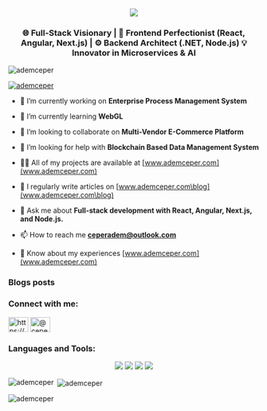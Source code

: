 <h1 align="center">
    <img src="https://readme-typing-svg.herokuapp.com/?font=Righteous&size=35&center=true&vCenter=true&width=500&height=70&duration=4000&lines=Hi+There!+👋;+I'm+Adem+Çeper!;" />
</h1>
<h3 align="center">🌐 Full-Stack Visionary | 🎨 Frontend Perfectionist (React, Angular, Next.js) | ⚙️ Backend Architect (.NET, Node.js) 💡 Innovator in Microservices & AI</h3>

<p align="left"> <img src="https://komarev.com/ghpvc/?username=ademceper&label=Profile%20views&color=0e75b6&style=flat" alt="ademceper" /> </p>

<p align="left"> <a href="https://github.com/ryo-ma/github-profile-trophy"><img src="https://github-profile-trophy.vercel.app/?username=ademceper" alt="ademceper" /></a> </p>

- 🔭 I’m currently working on **Enterprise Process Management System**

- 🌱 I’m currently learning **WebGL**

- 👯 I’m looking to collaborate on **Multi-Vendor E-Commerce Platform**

- 🤝 I’m looking for help with **Blockchain Based Data Management System**

- 👨‍💻 All of my projects are available at [www.ademceper.com](www.ademceper.com)

- 📝 I regularly write articles on [www.ademceper.com\blog](www.ademceper.com\blog)

- 💬 Ask me about **Full-stack development with React, Angular, Next.js, and Node.js.**

- 📫 How to reach me **ceperadem@outlook.com**

- 📄 Know about my experiences [www.ademceper.com](www.ademceper.com)

### Blogs posts
<!-- BLOG-POST-LIST:START -->
<!-- BLOG-POST-LIST:END -->

<h3 align="left">Connect with me:</h3>
<p align="left">
<a href="https://linkedin.com/in/https://www.linkedin.com/in/adem-%c3%a7eper-b38746275/" target="blank"><img align="center" src="https://raw.githubusercontent.com/rahuldkjain/github-profile-readme-generator/master/src/images/icons/Social/linked-in-alt.svg" alt="https://www.linkedin.com/in/adem-%c3%a7eper-b38746275/" height="30" width="40" /></a>
<a href="https://medium.com/@ceperadem" target="blank"><img align="center" src="https://raw.githubusercontent.com/rahuldkjain/github-profile-readme-generator/master/src/images/icons/Social/medium.svg" alt="@ceperadem" height="30" width="40" /></a>
</p>

<h3 align="left">Languages and Tools:</h3>
<div align="center">
    <img src="https://skillicons.dev/icons?i=angular,aws,azure,bootstrap,csharp,css,debian,docker,dotnet,elasticsearch,redux" />
    <img src="https://skillicons.dev/icons?i=express,git,gitlab,github,graphql,html,javascript,kafka,kubernetes,mui,mongodb" />
    <img src="https://skillicons.dev/icons?i=nestjs,nextjs,nodejs,npm,postgre,postman,rabbitmq,react,redis,sass,supabase" />
    <img src="https://skillicons.dev/icons?i=tailwind,threejs,typescript,vscode,vercel,visualstudio,vite" />
    <br>
</div>
<p><img align="left" src="https://github-readme-stats.vercel.app/api/top-langs?username=ademceper&show_icons=true&locale=en&layout=compact" alt="ademceper" /></p>

<p>&nbsp;<img align="center" src="https://github-readme-stats.vercel.app/api?username=ademceper&show_icons=true&locale=en" alt="ademceper" /></p>

<p><img align="center" src="https://github-readme-streak-stats.herokuapp.com/?user=ademceper&" alt="ademceper" /></p>
